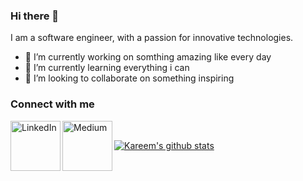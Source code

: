 ### Hi there 👋


I am a software engineer,
with a passion for innovative technologies.

- 🔭 I’m currently working on somthing amazing like every day
- 🌱 I’m currently learning everything i can
- 👯 I’m looking to collaborate on something inspiring



### Connect with me
[<img align="left" alt="LinkedIn" width="80" src="https://github.com/melanieshi0120/melanieshi0120/blob/master/linkedin.ico" />]( https://www.linkedin.com/in/mohammedkareemdv/)
[<img align="left" alt="Medium" width="80" src="https://github.com/melanieshi0120/melanieshi0120/blob/master/medium.ico" />](https://medium.com/@mohammedkareem)
<br />

[![Kareem's github stats](https://github-readme-stats.vercel.app/api?username=mohammedkmo&theme=dark)](https://github.com/mohammedkmo/github-readme-stats)
